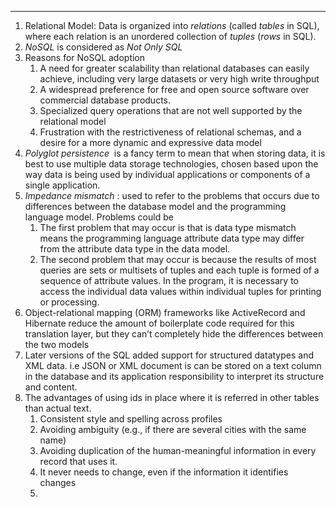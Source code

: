 ----
1. Relational Model: Data is organized into _relations_ (called _tables_ in SQL), where each relation is an unordered collection of _tuples_ (_rows_ in SQL).
2. _NoSQL_  is considered as _Not Only SQL_ 
3. Reasons for NoSQL adoption
	1. A need for greater scalability than relational databases can easily achieve, including very large datasets or very high write throughput
	2.  A widespread preference for free and open source software over commercial database products.
	3. Specialized query operations that are not well supported by the relational model
	4. Frustration with the restrictiveness of relational schemas, and a desire for a more dynamic and expressive data model
4. _Polyglot persistence_  is a fancy term to mean that when storing data, it is best to use multiple data storage technologies, chosen based upon the way data is being used by individual applications or components of a single application.
5. _Impedance mismatch_ : used to refer to the problems that occurs due to differences between the database model and the programming language model. Problems could be
	1. The first problem that may occur is that is data type mismatch means the programming language attribute data type may differ from the attribute data type in the data model.
	2. The second problem that may occur is because the results of most queries are sets or multisets of tuples and each tuple is formed of a sequence of attribute values. In the program, it is necessary to access the individual data values within individual tuples for printing or processing.
6. Object-relational mapping (ORM) frameworks like ActiveRecord and Hibernate reduce the amount of boilerplate code required for this translation layer, but they can’t completely hide the differences between the two models
7. Later versions of the SQL added support for structured datatypes and XML data. i.e JSON or XML document is can be stored on a text column in the database and its application responsibility to interpret its structure and content.
8. The advantages of using ids in place where it is referred in other tables than actual text.
	1. Consistent style and spelling across profiles
	2. Avoiding ambiguity (e.g., if there are several cities with the same name)
	3. Avoiding duplication of  the human-meaningful information in every record that uses it.
	4. It never needs to change, even if the information it identifies changes
	5. 
